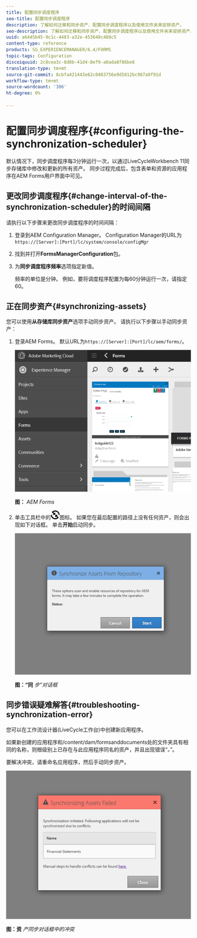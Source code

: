 ```yaml
---
title: 配置同步调度程序
seo-title: 配置同步调度程序
description: 了解如何迁移和同步资产、配置同步调度程序以及使用文件夹来安排资产。
seo-description: 了解如何迁移和同步资产、配置同步调度程序以及使用文件夹来安排资产。
uuid: a6445b45-9c1c-4483-a32e-453648c488c5
content-type: reference
products: SG_EXPERIENCEMANAGER/6.4/FORMS
topic-tags: Configuration
discoiquuid: 2c8cea3c-8d8b-41d4-8ef9-a0ada8f86be6
translation-type: tm+mt
source-git-commit: 8cbfa421443e62c0483756e9d5812bc987a9f91d
workflow-type: tm+mt
source-wordcount: '306'
ht-degree: 0%

---
```



# 配置同步调度程序{#configuring-the-synchronization-scheduler}

默认情况下，同步调度程序每3分钟运行一次，以通过LiveCycleWorkbench 11同步存储库中修改和更新的所有资产。 同步过程完成后，包含表单和资源的应用程序在AEM Forms用户界面中可见。

## 更改同步调度程序{#change-interval-of-the-synchronization-scheduler}的时间间隔

请执行以下步骤来更改同步调度程序的时间间隔：

1. 登录到AEM Configuration Manager。 Configuration Manager的URL为`https://[Server]:[Port]/lc/system/console/configMgr`

1. 找到并打开&#x200B;**FormsManagerConfiguration**&#x200B;包。

1. 为&#x200B;**同步调度程序频率**&#x200B;选项指定新值。

   频率的单位是分钟。 例如，要将调度程序配置为每60分钟运行一次，请指定60。

## 正在同步资产{#synchronizing-assets}

您可以使用&#x200B;**从存储库同步资产**&#x200B;选项手动同步资产。 请执行以下步骤以手动同步资产：

1. 登录AEM Forms。 默认URL为`https://[Server]:[Port]/lc/aem/forms/`。

   ![AEM Forms用户界面](assets/aem_forms_ui.png)

   **图：** *AEM Forms*

1. 单击工具栏中的![aem6forms_sync](assets/aem6forms_sync.png)图标。 如果您在最后配置的路径上没有任何资产，则会出现如下对话框。 单击&#x200B;**开始**&#x200B;启动同步。

   ![“同步”对话框](assets/migrate-and-syncronize.png)

   **图：“同** *步”对话框*

## 同步错误疑难解答{#troubleshooting-synchronization-error}

您可以在工作流设计器(LiveCycle工作台)中创建新应用程序。

如果新创建的应用程序和/content/dam/formsanddocuments处的文件夹具有相同的名称，则根级别上已存在与此应用程序同名的资产，并且出现错误“*。*”。

要解决冲突，请重命名应用程序，然后手动同步资产。

![“资产同步”对话框中的冲突](assets/sync-conflict.png)

**图：资** *产同步对话框中的冲突*

